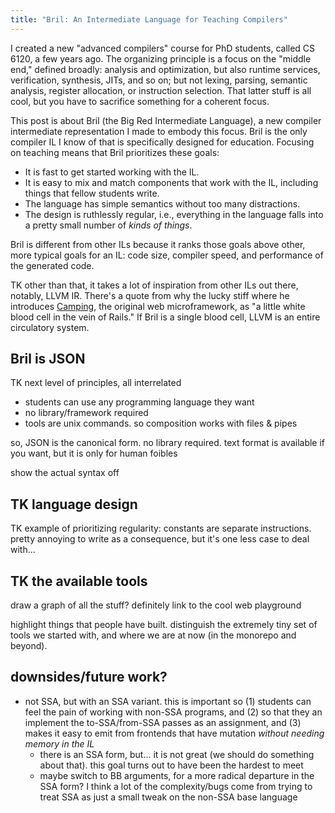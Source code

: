 ```yaml
---
title: "Bril: An Intermediate Language for Teaching Compilers"
---
```

I created a new "advanced compilers" course for PhD students, called CS 6120, a few years ago.
The organizing principle is a focus on the "middle end," defined broadly:
analysis and optimization, but also runtime services, verification, synthesis, JITs, and so on;
but not lexing, parsing, semantic analysis, register allocation, or instruction selection.
That latter stuff is all cool, but you have to sacrifice something for a coherent focus.

This post is about Bril (the Big Red Intermediate Language), a new compiler intermediate representation I made to embody this focus.
Bril is the only compiler IL I know of that is specifically designed for education.
Focusing on teaching means that Bril prioritizes these goals:

* It is fast to get started working with the IL.
* It is easy to mix and match components that work with the IL, including things that fellow students write.
* The language has simple semantics without too many distractions.
* The design is ruthlessly regular, i.e., everything in the language falls into a pretty small number of *kinds of things*.

Bril is different from other ILs because it ranks those goals above other, more typical goals for an IL:
code size, compiler speed, and performance of the generated code.

TK other than that, it takes a lot of inspiration from other ILs out there, notably, LLVM IR.
There's a quote from why the lucky stiff where he introduces [Camping][], the original web microframework, as "a little white blood cell in the vein of Rails."
If Bril is a single blood cell, LLVM is an entire circulatory system.

[camping]: https://camping.github.io/camping.io/

## Bril is JSON

TK next level of principles, all interrelated

* students can use any programming language they want
* no library/framework required
* tools are unix commands. so composition works with files & pipes

so, JSON is the canonical form. no library required.
text format is available if you want, but it is only for human foibles

show the actual syntax off

## TK language design

TK example of prioritizing regularity: constants are separate instructions. pretty annoying to write as a consequence, but it's one less case to deal with...

## TK the available tools

draw a graph of all the stuff?
definitely link to the cool web playground

highlight things that people have built. distinguish the extremely tiny set of tools we started with, and where we are at now (in the monorepo and beyond).

## downsides/future work?

* not SSA, but with an SSA variant. this is important so (1) students can feel the pain of working with non-SSA programs, and (2) so that they an implement the to-SSA/from-SSA passes as an assignment, and (3) makes it easy to emit from frontends that have mutation *without needing memory in the IL*
    * there is an SSA form, but... it is not great (we should do something about that). this goal turns out to have been the hardest to meet
    * maybe switch to BB arguments, for a more radical departure in the SSA form? I think a lot of the complexity/bugs come from trying to treat SSA as just a small tweak on the non-SSA base language
